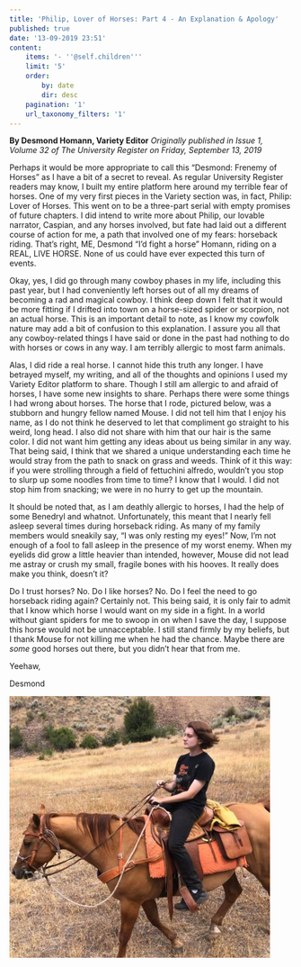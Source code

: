 ```yaml
---
title: 'Philip, Lover of Horses: Part 4 - An Explanation & Apology'
published: true
date: '13-09-2019 23:51'
content:
    items: '- ''@self.children'''
    limit: '5'
    order:
        by: date
        dir: desc
    pagination: '1'
    url_taxonomy_filters: '1'
---
```


**By Desmond Homann, Variety Editor** _Originally published in Issue 1, Volume 32 of The University Register on Friday, September 13, 2019_

Perhaps it would be more appropriate to call this “Desmond: Frenemy of Horses” as I have a bit of a secret to reveal. As regular University Register readers may know, I built my entire platform here around my terrible fear of horses. One of my very first pieces in the Variety section was, in fact, Philip: Lover of Horses. This went on to be a three-part serial with empty promises of future chapters. I did intend to write more about Philip, our lovable narrator, Caspian, and any horses involved, but fate had laid out a different course of action for me, a path that involved one of my fears: horseback riding. That’s right, ME, Desmond “I’d fight a horse” Homann, riding on a REAL, LIVE HORSE. None of us could have ever expected this turn of events.

Okay, yes, I did go through many cowboy phases in my life, including this past year, but I had conveniently left horses out of all my dreams of becoming a rad and magical cowboy. I think deep down I felt that it would be more fitting if I drifted into town on a horse-sized spider or scorpion, not an actual horse. This is an important detail to note, as I know my cowfolk nature may add a bit of confusion to this explanation. I assure you all that any cowboy-related things I have said or done in the past had nothing to do with horses or cows in any way. I am terribly allergic to most farm animals.

Alas, I did ride a real horse. I cannot hide this truth any longer. I have betrayed myself, my writing, and all of the thoughts and opinions I used my Variety Editor platform to share. Though I still am allergic to and afraid of horses, I have some new insights to share. Perhaps there were some things I had wrong about horses.
The horse that I rode, pictured below, was a stubborn and hungry fellow named Mouse. I did not tell him that I enjoy his name, as I do not think he deserved to let that compliment go straight to his weird, long head. I also did not share with him that our hair is the same color. I did not want him getting any ideas about us being similar in any way. That being said, I think that we shared a unique understanding each time he would stray from the path to snack on grass and weeds. Think of it this way: if you were strolling through a field of fettuchini alfredo, wouldn’t you stop to slurp up some noodles from time to time? I know that I would. I did not stop him from
snacking; we were in no hurry to get up the mountain. 

It should be noted that, as I am deathly allergic to horses, I had the help of some Benedryl and whatnot. Unfortunately, this meant that I nearly fell asleep several times during horseback riding. As many of my family members would sneakily say, “I was only resting my eyes!” Now, I’m not enough of a fool to fall asleep in the presence of my worst enemy. When my eyelids did grow a little heavier than intended, however, Mouse did not lead me astray or crush my small, fragile bones with his hooves. It really does make you think, doesn’t it?

Do I trust horses? No. Do I like horses? No. Do I feel the need to go horseback riding again? Certainly not. This being said, it is only fair to admit that I know which horse I would want on my side in a fight. In a world without giant spiders for me to swoop in on when I save the day, I suppose this horse would not be unnacceptable. I still stand firmly by my beliefs, but I thank Mouse for not killing me when he had the chance. Maybe there are _some_ good horses out there, but you didn’t hear that from me. 

Yeehaw,

Desmond

![](Desmond%20&%20Mouse.JPG)